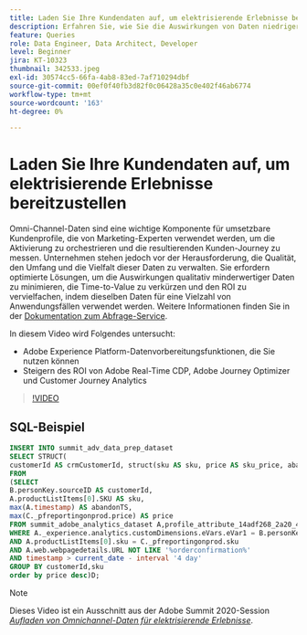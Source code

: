 ```yaml
---
title: Laden Sie Ihre Kundendaten auf, um elektrisierende Erlebnisse bereitzustellen
description: Erfahren Sie, wie Sie die Auswirkungen von Daten niedriger Qualität mindern, die Time-to-Value verkürzen und den ROI multiplizieren können, indem Sie dieselben Daten für eine Vielzahl von Anwendungsfällen verwenden.
feature: Queries
role: Data Engineer, Data Architect, Developer
level: Beginner
jira: KT-10323
thumbnail: 342533.jpeg
exl-id: 30574cc5-66fa-4ab8-83ed-7af710294dbf
source-git-commit: 00ef0f40fb3d82f0c06428a35c0e402f46ab6774
workflow-type: tm+mt
source-wordcount: '163'
ht-degree: 0%

---
```


# Laden Sie Ihre Kundendaten auf, um elektrisierende Erlebnisse bereitzustellen

Omni-Channel-Daten sind eine wichtige Komponente für umsetzbare Kundenprofile, die von Marketing-Experten verwendet werden, um die Aktivierung zu orchestrieren und die resultierenden Kunden-Journey zu messen. Unternehmen stehen jedoch vor der Herausforderung, die Qualität, den Umfang und die Vielfalt dieser Daten zu verwalten. Sie erfordern optimierte Lösungen, um die Auswirkungen qualitativ minderwertiger Daten zu minimieren, die Time-to-Value zu verkürzen und den ROI zu vervielfachen, indem dieselben Daten für eine Vielzahl von Anwendungsfällen verwendet werden.
Weitere Informationen finden Sie in der [Dokumentation zum Abfrage-Service](https://experienceleague.adobe.com/docs/experience-platform/query/home.html?lang=de).

In diesem Video wird Folgendes untersucht:

* Adobe Experience Platform-Datenvorbereitungsfunktionen, die Sie nutzen können
* Steigern des ROI von Adobe Real-Time CDP, Adobe Journey Optimizer und Customer Journey Analytics

>[!VIDEO](https://video.tv.adobe.com/v/342533?learn=on)

## SQL-Beispiel

```sql
INSERT INTO summit_adv_data_prep_dataset
SELECT STRUCT(
customerId AS crmCustomerId, struct(sku AS sku, price AS sku_price, abandonTS AS abandonTS) AS abandonBrowse) AS _pfreportingonprod
FROM
(SELECT
B.personKey.sourceID AS customerId,
A.productListItems[0].SKU AS sku,
max(A.timestamp) AS abandonTS,
max(C._pfreportingonprod.price) AS price
FROM summit_adobe_analytics_dataset A,profile_attribute_14adf268_2a20_4dee_bee6_a6b0e34616a9 B,summit_product_dataset C
WHERE A._experience.analytics.customDimensions.eVars.eVar1 = B.personKey.sourceID
AND A.productListItems[0].sku = C._pfreportingonprod.sku
AND A.web.webpagedetails.URL NOT LIKE '%orderconfirmation%'
AND timestamp > current_date - interval '4 day'
GROUP BY customerId,sku
order by price desc)D;
```

>[!NOTE]
>
>Dieses Video ist ein Ausschnitt aus der Adobe Summit 2020-Session *[Aufladen von Omnichannel-Daten für elektrisierende Erlebnisse](https://business.adobe.com/summit/2022/sessions/recharging-omnichannel-data-for-electrifying-exper-s409.html)*.
